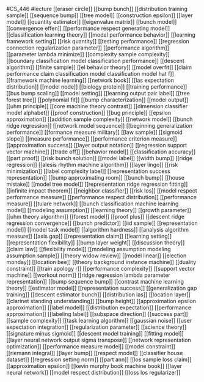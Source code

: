 #CS_446
#lecture
[[eraser circle]]
[[bump bunch]]
[[distribution training sample]]
[[sequence bump]]
[[tree model]]
[[construction epsilon]]
[[layer model]]
[[quantity estimator]]
[[eigenvalue matrix]]
[[bunch model]]
[[convergence effen]]
[[performance respect generating model]]
[[classification learning theory]]
[[model performance behavior]]
[[learning framework setting]]
[[risk quantity]]
[[testing performance]]
[[regression connection regularization parameter]]
[[performance algorithm]]
[[parameter lambda minimize]]
[[complexity sample complexity]]
[[boundary classification model classification performance]]
[[descent algorithm]]
[[finite sample]]
[[el behavior theory]]
[[model overfit]]
[[claim performance claim classification model classification model hat f]]
[[framework machine learning]]
[[network book]]
[[las expectation distribution]]
[[model node]]
[[biology protein]]
[[training performance]]
[[bus bump scaling]]
[[model setting]]
[[learning output pair label]]
[[tree forest tree]]
[[polynomial fit]]
[[bump characterization]]
[[model output]]
[[uhm principle]]
[[core machine theory contrast]]
[[dimension classifier model alphabet]]
[[proof construction]]
[[bug principle]]
[[epsilon approximation]]
[[addition sample complexity]]
[[network model]]
[[bunch ridge regression]]
[[network model sequence]]
[[beginning generalization performance]]
[[formance measure military]]
[[law sample]]
[[sigmoid slope]]
[[measure performance]]
[[performance criterion measure]]
[[approximation success]]
[[layer output notation]]
[[regression support vector machine]]
[[trade off]]
[[behavior model]]
[[classification accuracy]]
[[part proof]]
[[risk bunch solution]]
[[model label]]
[[width bump]]
[[ridge regression]]
[[alesis rhythm machine algorithm]]
[[layer lingo]]
[[risk minimization]]
[[label complexity label]]
[[representation success representation]]
[[bump approximating room]]
[[bunch bump]]
[[house mistake]]
[[model tree model]]
[[representation ridge regression fitting]]
[[infinite impact theorem]]
[[neighbor classifier]]
[[risk los]]
[[model respect performance measure]]
[[performance respect distribution]]
[[performance measure]]
[[tulare network]]
[[bunch classification machine learning model]]
[[modeling assumption]]
[[learning theory]]
[[growth parameter]]
[[uhm theory algorithm]]
[[forest model]]
[[proof plus]]
[[descent ridge regression convergence]]
[[bunch predictor]]
[[iid sample]]
[[representation model]]
[[model task model]]
[[algorithm hardness]]
[[analysis algorithm measure]]
[[axis gap]]
[[representation claim]]
[[learning setting]]
[[representation flexibility]]
[[bump layer weight]]
[[discussion theory]]
[[claim law]]
[[flexibility model]]
[[modeling assumption modeling assumption sample]]
[[theory widow review]]
[[model linear]]
[[election monday]]
[[location bee]]
[[theory background instance machine]]
[[duality constraint]]
[[train apology r]]
[[performance complexity]]
[[support vector machine]]
[[workout norm]]
[[ridge regression lambda parameter representation]]
[[bump sequence bump]]
[[contrast machine learning theory]]
[[estimator model]]
[[representation success]]
[[generalization gap training]]
[[descent estimator bunch]]
[[distribution las]]
[[location layer]]
[[clarinet standing understanding]]
[[bump height]]
[[approximation epsilon approximation]]
[[label model]]
[[distribution expectation]]
[[performance approximation]]
[[labeling label]]
[[subspace direction]]
[[success part]]
[[sample complexity]]
[[task learning algorithm]]
[[gaussian noise]]
[[user expectation integration]]
[[regularization parameter]]
[[science theory]]
[[signature minus sigmoid]]
[[descent model training]]
[[fitting model]]
[[layer neural network output sigma transpose]]
[[network representation optimization]]
[[performance measure model]]
[[model constraint]]
[[riemann integral]]
[[layer bump]]
[[respect model]]
[[classifier house dataset]]
[[regression setting norm]]
[[part ann]]
[[los sample loss claim]]
[[approximation epsilon]]
[[kevin murphy book machine book]]
[[layer neural network]]
[[model respect distribution]]
[[loss los regularizer]]
